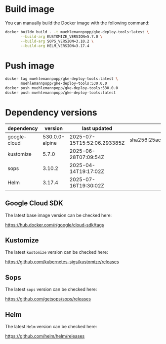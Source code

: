 # Build image

You can manually build the Docker image with the following command:

```bash
docker buildx build . -t muehlemannpopp/gke-deploy-tools:latest \
       --build-arg KUSTOMIZE_VERSION=5.7.0 \
       --build-arg SOPS_VERSION=3.10.2 \
       --build-arg HELM_VERSION=3.17.4
```

# Push image

```bash
docker tag muehlemannpopp/gke-deploy-tools:latest \
       muehlemannpopp/gke-deploy-tools:530.0.0
docker push muehlemannpopp/gke-deploy-tools:530.0.0
docker push muehlemannpopp/gke-deploy-tools:latest
```


# Dependency versions

| dependency   | version                 | last updated                 | digest                       |
|--------------|-------------------------|------------------------------|------------------------------|
| google-cloud | 530.0.0-alpine | 2025-07-15T15:52:06.293385Z | sha256:25acf81d3b7db5a22f5c5b8dad9b191b70f0cec2c0743ee59c5c9244ef7b6996 |
| kustomize    | 5.7.0        | 2025-06-28T07:09:54Z            |                              |
| sops         | 3.10.2             | 2025-04-14T19:17:02Z                 |                              |
| Helm         | 3.17.4             | 2025-07-16T19:30:02Z                 |                              |


## Google Cloud SDK

The latest base image version can be checked here:

<https://hub.docker.com/r/google/cloud-sdk/tags>


## Kustomize

The latest `kustomize` version can be checked here:

<https://github.com/kubernetes-sigs/kustomize/releases>


## Sops

The latest `sops` version can be checked here:

<https://github.com/getsops/sops/releases>


## Helm

The latest `Helm` version can be checked here:

<https://github.com/helm/helm/releases>
